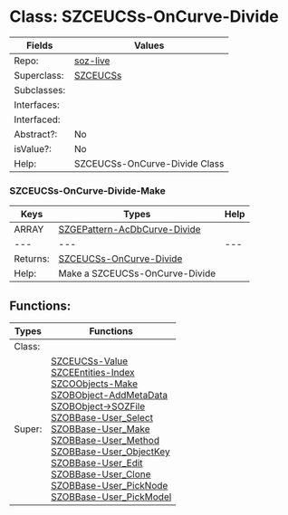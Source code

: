 
# Class:	SZCEUCSs-OnCurve-Divide

| Fields | Values |
| --------- | --------- |
| Repo: | [soz-live](/repos/soz-live.html) |
| Superclass: | [SZCEUCSs](SZCEUCSs.html) |
| Subclasses: |  |
| Interfaces: |  |
| Interfaced: |  |
| Abstract?: | No |
| isValue?: | No |
| Help: | SZCEUCSs-OnCurve-Divide Class |

### SZCEUCSs-OnCurve-Divide-Make

| Keys | Types | Help |
| --------- | --------- | --------- |
| ARRAY | [SZGEPattern-AcDbCurve-Divide](SZGEPattern-AcDbCurve-Divide.html) |  |
| --- | --- | --- |
| Returns: | [SZCEUCSs-OnCurve-Divide](SZCEUCSs-OnCurve-Divide.html) |
| Help: | Make a SZCEUCSs-OnCurve-Divide |


## Functions:

| Types | Functions |
| --------- | --------- |
| Class: |  |
| Super: | [SZCEUCSs-Value](SZCEUCSs.html) <br> [SZCEEntities-Index](SZCEEntities.html) <br> [SZCOObjects-Make](SZCOObjects.html) <br> [SZOBObject-AddMetaData](SZOBObject.html) <br> [SZOBObject->SOZFile](SZOBObject.html) <br> [SZOBBase-User_Select](SZOBBase.html) <br> [SZOBBase-User_Make](SZOBBase.html) <br> [SZOBBase-User_Method](SZOBBase.html) <br> [SZOBBase-User_ObjectKey](SZOBBase.html) <br> [SZOBBase-User_Edit](SZOBBase.html) <br> [SZOBBase-User_Clone](SZOBBase.html) <br> [SZOBBase-User_PickNode](SZOBBase.html) <br> [SZOBBase-User_PickModel](SZOBBase.html) |


